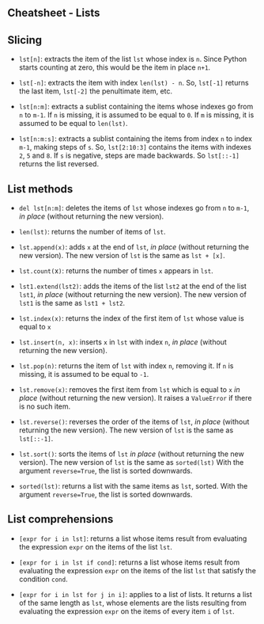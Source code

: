 ## Cheatsheet - Lists


## Slicing

* `lst[n]`: extracts the item of the list `lst` whose index is `n`. Since Python starts counting at zero, this would be the item in place `n+1`.

* `lst[-n]`: extracts the item with index `len(lst) - n`. So, `lst[-1]` returns the last item, `lst[-2]` the penultimate item, etc.

* `lst[n:m]`: extracts a sublist containing the items whose indexes go from `n` to `m-1`. If `n` is missing, it is assumed to be equal to `0`. If `m` is missing, it is assumed to be equal to `len(lst)`.

* `lst[n:m:s]`: extracts a sublist containing the items from index `n` to index `m-1`, making steps of `s`. So, `lst[2:10:3]` contains the items with indexes `2`, `5` and `8`. If `s` is negative, steps are made backwards. So `lst[::-1]` returns the list reversed.

## List methods

* `del lst[n:m]`: deletes the items of `lst` whose indexes go from `n` to `m-1`, *in place* (without returning the new version).

* `len(lst)`: returns the number of items of `lst`.

* `lst.append(x)`: adds `x` at the end of `lst`, *in place* (without returning the new version). The new version of `lst` is the same as `lst + [x]`.

* `lst.count(`x`)`: returns the number of times `x` appears in `lst`.

* `lst1.extend(lst2)`: adds the items of the list `lst2` at the end of the list `lst1`, *in place* (without returning the new version). The new version of `lst1` is the same as `lst1 + lst2`.

* `lst.index(x)`: returns the index of the first item of `lst` whose value is equal to `x`

* `lst.insert(n, x)`: inserts `x` in `lst` with index `n`, *in place* (without returning the new version).

* `lst.pop(n)`: returns the item of `lst` with index `n`, removing it. If `n` is missing, it is assumed to be equal to `-1`.

* `lst.remove(x)`: removes the first item from `lst` which is equal to `x` *in place* (without returning the new version). It raises a `ValueError` if there is no such item.

* `lst.reverse()`: reverses the order of the items of `lst`, *in place* (without returning the new version). The new version of `lst` is the same as `lst[::-1]`.

* `lst.sort()`: sorts the items of `lst` *in place* (without returning the new version). The new version of `lst` is the same as `sorted(lst)` With the argument `reverse=True`, the list is sorted downwards.

* `sorted(lst)`: returns a list with the same items as `lst`, sorted. With the argument `reverse=True`, the list is sorted downwards.

## List comprehensions

* `[expr for i in lst]`: returns a list whose items result from evaluating the expression `expr` on the items of the list `lst`.

* `[expr for i in lst if cond]`: returns a list whose items result from evaluating the expression `expr` on the items of the list `lst` that satisfy the condition `cond`.

* `[expr for i in lst for j in i]`: applies to a list of lists. It returns a list of the same length as `lst`, whose elements are the lists resulting from evaluating the expression `expr` on the items of every item `i` of `lst`.
